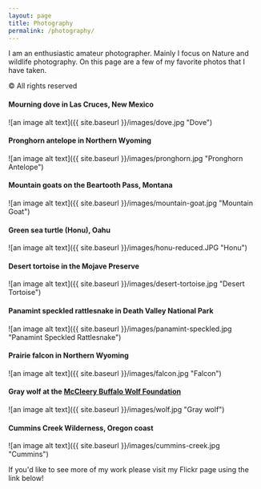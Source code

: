 ```yaml
---
layout: page
title: Photography
permalink: /photography/
---
```

I am an enthusiastic amateur photographer. Mainly I focus on Nature and wildlife photography.
On this page are a few of my favorite photos that I have taken. 

&copy; All rights reserved

#### Mourning dove in Las Cruces, New Mexico
![an image alt text]({{ site.baseurl }}/images/dove.jpg "Dove")

#### Pronghorn antelope in Northern Wyoming
![an image alt text]({{ site.baseurl }}/images/pronghorn.jpg "Pronghorn Antelope")

#### Mountain goats on the Beartooth Pass, Montana
![an image alt text]({{ site.baseurl }}/images/mountain-goat.jpg "Mountain Goat")

#### Green sea turtle (Honu), Oahu
![an image alt text]({{ site.baseurl }}/images/honu-reduced.JPG "Honu")

#### Desert tortoise in the Mojave Preserve
![an image alt text]({{ site.baseurl }}/images/desert-tortoise.jpg "Desert Tortoise")

#### Panamint speckled rattlesnake in Death Valley National Park
![an image alt text]({{ site.baseurl }}/images/panamint-speckled.jpg "Panamint Speckled Rattlesnake")

#### Prairie falcon in Northern Wyoming
![an image alt text]({{ site.baseurl }}/images/falcon.jpg "Falcon")

#### Gray wolf at the [McCleery Buffalo Wolf Foundation](http://mccleerybuffalowolffoundation.org/)
![an image alt text]({{ site.baseurl }}/images/wolf.jpg "Gray wolf")

#### Cummins Creek Wilderness, Oregon coast
![an image alt text]({{ site.baseurl }}/images/cummins-creek.jpg "Cummins")

If you'd like to see more of my work please visit my Flickr page using the link below!


